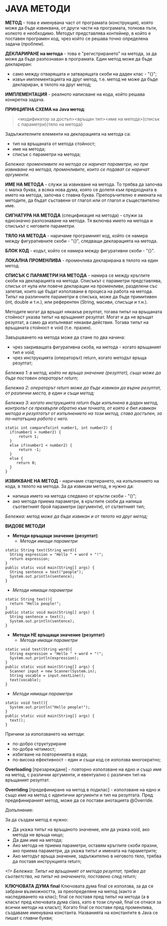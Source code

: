 # JAVA МЕТОДИ

__МЕТОД__ - това е именувана част от програмата (конструкция), която може да бъде извиквана, от други части на програмата, толкова пъти, колкото е необходимо.
Методът представлява контейнер, в който е поставен програмен код, чрез който се решава точно определена задача (проблем).

__ДЕКЛАРИРАНЕ на метода__ - това е "регистрирането" на метода, за да може да бъде разпознаван в програмата. Един метод може да бъде деклариран:
+ само между отварящата и затварящата скоби на даден клас - "{}";
+ извън имплементацията на друг метод, т.е. метод не може да бъде деклариран, в тялото на друг метод;

__ИМПЛЕМЕНТАЦИЯ__ - реалното написване на кода, който решава конкретна задача.

__ПРИНЦИПНА СХЕМА на Java метод__:
> <модификатор за достъп><static><връщан тип><име на метода>(списък с параметри){тяло на метода}

Задължителните елементи на декларацията на метода са:
+ тип на връщаната от метода стойност;
+ име на метода;
+ списък с параметри на метода;

_Бележка: променливите на метода се наричат параметри, но при извикване на метода, променливите, които се подават се наричат аргументи._

__ИМЕ НА МЕТОДА__ - служи за извикване на метода. То трябва да започва с малка буква, а всяка нова дума, която се долепя към предходната в името на метода, започва с главна буква. Препоръчително е имената на методите, да бъдат съставени от глагол или от глагол и съществително име.

__СИГНАТУРА НА МЕТОДА__ (спецификация на метода) - служи за еднозначно разпознаване на метода. Тя включва името на метода и списъкът с неговите параметри.

__ТЯЛО НА МЕТОДА__ - наричаме програмният код, който се намира между фигуративните скоби - "{}", следващи декларацията на метода.

__БЛОК КОД__ - кодът, който се намира между фигуративни скоби - "{}".

__ЛОКАЛНА ПРОМЕНЛИВА__ - променлива декларирана в тялото на един метод.

__СПИСЪК С ПАРАМЕТРИ НА МЕТОДА__ - намира се между кръглите скоби на декларацията на метода. Списъкът с параметри представлява, списък от нула или повече декларации на променливи, разделени със запетая, които ще бъдат използвани в процеса на работа на метода. Типът на различните параметри в списъка, може да бъде примитивен (int, double и т.н.), или референтен (String, масиви, списъци и т.н.).

Методите могат да връщат някакъв резултат, тогава типът на връщаната стойност указва типът на връщаният резултат.
Могат и да не връщат резултат, а само да изпълняват някакви действия. Тогава типът на връщаната стойност е void (т.е. празен).

Завършването на метода може да стане по два начина:
+ чрез закриващата фигуративна скоба, на метода - когато връщаният тип е void;
+ чрез инструкцията (операторът) return, когато методът връща резултат;

_Бележка 1: в метод, който не връща значение (резултат), също може да бъде поставен операторът return;_

_Бележка 2: операторът return може да бъде извикан да върне резултат, от различни места, в един и същи метод;_

_Бележка 3: когато инструкцията return бъде изпълнена в даден метод, контролът се прехвърля обратно към точката, от която е бил извикан метода и резултатът от изпълнението на този метод, става достъпен, за по-нататъшна работа с него._

````
static int compareTo(int number1, int number2) {
  if(number1 > number2) {
      return 1;
  }
  else if(number1 < number2) {
      return -1;
  }
  else {
     return 0; 
  }
}
````

__ИЗВИКВАНЕ НА МЕТОД__ - наричаме стартирането, на изпълнението на кода, в тялото на метода. За да извикам метод, е нужно да:
+ напиша името на метода следвано от кръгли скоби - "()";
+ ако метода приема параметри, в кръглите скоби да напиша съответният брой параметри (аргументи), от сътветният тип;

_Бележка: метод може да бъде извикан и от тялото на друг метод;_


__ВИДОВЕ МЕТОДИ__

+ __Методи връщащи значение (резултат)__
   + _Методи имащи параметри_
````
static String text(String word){
  String expression = "Hello " + word + "!";
  return expression;
}
public static void main(String[] args) {
  String sentence = text("people");
  System.out.println(sentence);
}
````

   + _Методи нямащи параметри_
````
static String text(){
  return "Hello people!";
}
public static void main(String[] args) {
  String sentence = text();
  System.out.println(sentence);
}
````

+ __Методи НЕ връщащи значение (резултат)__
   + _Методи имащи параметри_
````
static void text(String word){
  String expression = "Hello " + word + "!";
  System.out.println(expression);
}
public static void main(String[] args) {
  Scanner input = new Scanner(System.in);
  String vocable = input.nextLine();
  text(vocable);
}
````

   + _Методи нямащи параметри_
````
static void text(){
  System.out.println("Hello people!");
}
public static void main(String[] args) {
  text();
}
````

Причини за използването на методи:
+ по-добро структуриране
+ по-добра четимост;
+ избягване на повторенията в кода;
+ по-висока ефективност - един и същи код се използва многократно;

__Overloading__ [презареждане] - повторно използване на едно и също име на метод, с различни аргументи, и евентуално с различен тип на връщаният резултат.

__Overriding__ [предефиниране на метод в подклас] - използване на едно и също име на метод с идентични аргументи и тип на резултата. Пред предефинираният метод, може да се постави анотацията @Override.

Допълнение:

За да създам метод е нужно:
+ Да укажа типът на връщаното значение, или да укажа void, ако метода не връща нищо;
+ Да дам име на метода;
+ Ако метода не приема параметри, оставям кръглите скоби празни, ако приема параметри, да укажа типът и имената на параметрите;
+ Ако методът връща значение, задължително в неговото тяло, трябва да поставя инструкцията return;

_<!> Бележка: Типът на връщаният от метода резултат, трябва да съответства, на типът на значението, поставено след return;_

__КЛЮЧОВАТА ДУМА final__
Ключовата дума final се използва, за да се забрани възможността, за преопределяне на метод (както и наследяването на клас);
final се поставя пред типът на метода (а в класът пред ключовата дума class, като в този случай, final се отнася за всички методи на класът);
Когато final се постави пред променлива, създаваме именувана константа. Названията на константите в Java се пишат с главни букви;

